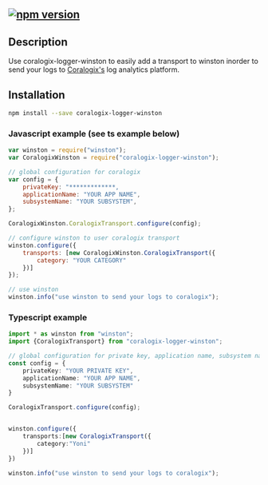 [![npm version](https://badge.fury.io/js/coralogix.svg)](http://badge.fury.io/js/coralogix)
-----



## Description
Use coralogix-logger-winston to easily add a transport to winston inorder to send your logs to [Coralogix's](http://www.coralogix.com) log analytics platform.

## Installation

```sh
npm install --save coralogix-logger-winston
```

### Javascript example (see ts example below)
```js
var winston = require("winston");
var CoralogixWinston = require("coralogix-logger-winston");

// global configuration for coralogix
var config = {
    privateKey: "*************,
    applicationName: "YOUR APP NAME",
    subsystemName: "YOUR SUBSYSTEM",
};

CoralogixWinston.CoralogixTransport.configure(config);

// configure winston to user coralogix transport
winston.configure({
    transports: [new CoralogixWinston.CoralogixTransport({
        category: "YOUR CATEGORY"
    })]
});

// use winston
winston.info("use winston to send your logs to coralogix");

```


### Typescript example
```typescript
import * as winston from "winston";
import {CoralogixTransport} from "coralogix-logger-winston";

// global configuration for private key, application name, subsystem name
const config = {
    privateKey: "YOUR PRIVATE KEY",
    applicationName: "YOUR APP NAME",
    subsystemName: "YOUR SUBSYSTEM"
}

CoralogixTransport.configure(config);


winston.configure({
    transports:[new CoralogixTransport({
        category:"Yoni"
    })]
})

winston.info("use winston to send your logs to coralogix");
```

